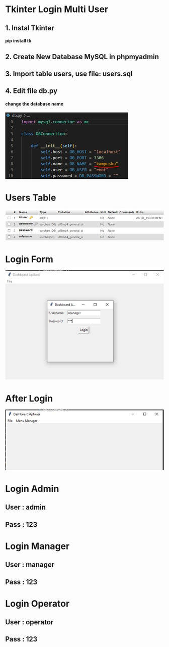 # Tkinter Login Multi User

## 1. Instal Tkinter
#### pip install tk

## 2. Create New Database MySQL in phpmyadmin
## 3. Import table users, use file: users.sql
## 4. Edit file db.py
#### change the database name
![After Login](https://github.com/freddywicaksono/tkinter_login_multiuser/blob/main/edit_con.jpg)

# Users Table
![Users Table](https://github.com/freddywicaksono/tkinter_login_multiuser/blob/main/tabel_user.jpg)

# Login Form
![Login Form](https://github.com/freddywicaksono/tkinter_login_multiuser/blob/main/dashboard.jpg)

# After Login
![After Login](https://github.com/freddywicaksono/tkinter_login_multiuser/blob/main/dashboard2.jpg)

# Login Admin
##      User : admin
##      Pass : 123

# Login Manager
## User : manager
## Pass : 123

# Login Operator
## User : operator
## Pass : 123
